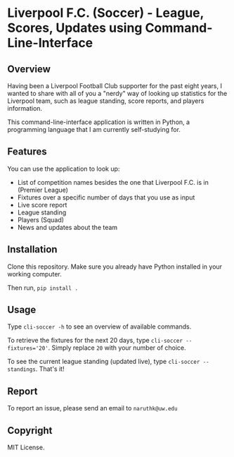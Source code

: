# Liverpool F.C. (Soccer) - League, Scores, Updates using Command-Line-Interface

## Overview
Having been a Liverpool Football Club supporter for the past eight years, I wanted to share with all of you a "nerdy" way of looking up statistics for the Liverpool team, such as league standing, score reports, and players information. 

This command-line-interface application is written in Python, a programming language that I am currently self-studying for.

## Features

You can use the application to look up:
- List of competition names besides the one that Liverpool F.C. is in (Premier League)
- Fixtures over a specific number of days that you use as input
- Live score report
- League standing
- Players (Squad)
- News and updates about the team

## Installation

Clone this repository. Make sure you already have Python installed in your working computer. 

Then run, `pip install .`

## Usage

Type `cli-soccer -h` to see an overview of available commands.

To retrieve the fixtures for the next 20 days, type `cli-soccer --fixtures='20'`. Simply replace `20` with your number of choice.

To see the current league standing (updated live), type `cli-soccer --standings`. That's it!
## Report

To report an issue, please send an email to `naruthk@uw.edu`

## Copyright

MIT License. 